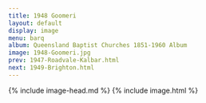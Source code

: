 ```yaml
---
title: 1948 Goomeri
layout: default
display: image
menu: barq
album: Queensland Baptist Churches 1851-1960 Album
image: 1948-Goomeri.jpg
prev: 1947-Roadvale-Kalbar.html
next: 1949-Brighton.html
---
```

{% include image-head.md %}
{% include image.html %}